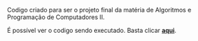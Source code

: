 <p>
  Codigo criado para ser o projeto final da matéria de Algoritmos e Programação de Computadores II.
</p>
<p>
  É possível ver o codigo sendo executado. Basta clicar <strong><a href="https://onlinegdb.com/ojFcbjIwr">aqui</a></strong>.
</p>
